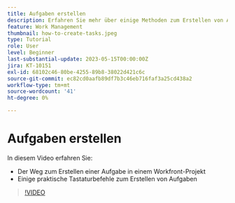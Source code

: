 ```yaml
---
title: Aufgaben erstellen
description: Erfahren Sie mehr über einige Methoden zum Erstellen von Aufgaben in einem Projekt in Adobe Workfront.
feature: Work Management
thumbnail: how-to-create-tasks.jpeg
type: Tutorial
role: User
level: Beginner
last-substantial-update: 2023-05-15T00:00:00Z
jira: KT-10151
exl-id: 68102c46-80be-4255-89b8-38022d421c6c
source-git-commit: ec82cd0aafb89df7b3c46eb716faf3a25cd438a2
workflow-type: tm+mt
source-wordcount: '41'
ht-degree: 0%

---
```


# Aufgaben erstellen

In diesem Video erfahren Sie:

* Der Weg zum Erstellen einer Aufgabe in einem Workfront-Projekt
* Einige praktische Tastaturbefehle zum Erstellen von Aufgaben

>[!VIDEO](https://video.tv.adobe.com/v/3419372/?quality=12&learn=on)
